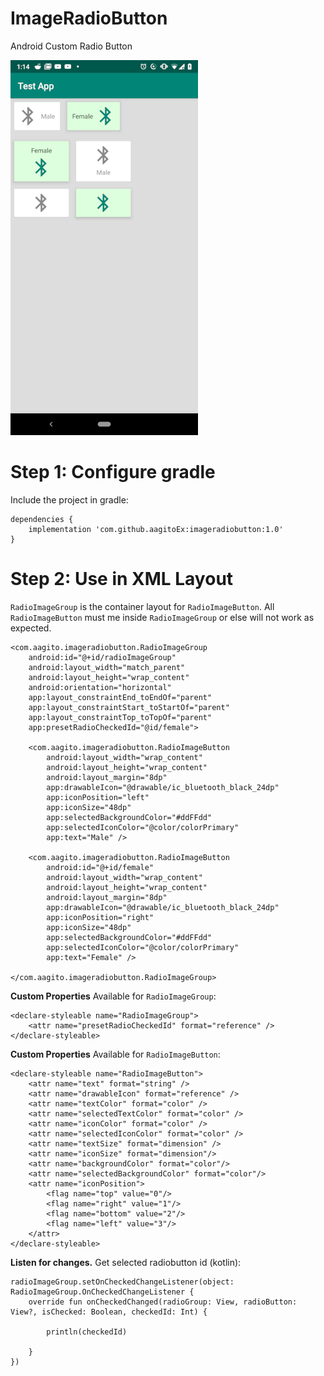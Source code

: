 # ImageRadioButton
Android Custom Radio Button

![screenshot](device-2018-10-28-131450.png)

# Step 1: Configure gradle
Include the project in gradle:
```
dependencies {
    implementation 'com.github.aagitoEx:imageradiobutton:1.0'
}
```

# Step 2: Use in XML Layout
`RadioImageGroup` is the container layout for `RadioImageButton`. All `RadioImageButton` must me inside `RadioImageGroup` or else will not work as expected.
```
<com.aagito.imageradiobutton.RadioImageGroup
    android:id="@+id/radioImageGroup"
    android:layout_width="match_parent"
    android:layout_height="wrap_content"
    android:orientation="horizontal"
    app:layout_constraintEnd_toEndOf="parent"
    app:layout_constraintStart_toStartOf="parent"
    app:layout_constraintTop_toTopOf="parent"
    app:presetRadioCheckedId="@id/female">

    <com.aagito.imageradiobutton.RadioImageButton
        android:layout_width="wrap_content"
        android:layout_height="wrap_content"
        android:layout_margin="8dp"
        app:drawableIcon="@drawable/ic_bluetooth_black_24dp"
        app:iconPosition="left"
        app:iconSize="48dp"
        app:selectedBackgroundColor="#ddFFdd"
        app:selectedIconColor="@color/colorPrimary"
        app:text="Male" />

    <com.aagito.imageradiobutton.RadioImageButton
        android:id="@+id/female"
        android:layout_width="wrap_content"
        android:layout_height="wrap_content"
        android:layout_margin="8dp"
        app:drawableIcon="@drawable/ic_bluetooth_black_24dp"
        app:iconPosition="right"
        app:iconSize="48dp"
        app:selectedBackgroundColor="#ddFFdd"
        app:selectedIconColor="@color/colorPrimary"
        app:text="Female" />

</com.aagito.imageradiobutton.RadioImageGroup>
```
**Custom Properties** Available for `RadioImageGroup`:
```
<declare-styleable name="RadioImageGroup">
    <attr name="presetRadioCheckedId" format="reference" />
</declare-styleable>
```

**Custom Properties** Available for `RadioImageButton`:
```
<declare-styleable name="RadioImageButton">
    <attr name="text" format="string" />
    <attr name="drawableIcon" format="reference" />
    <attr name="textColor" format="color" />
    <attr name="selectedTextColor" format="color" />
    <attr name="iconColor" format="color" />
    <attr name="selectedIconColor" format="color" />
    <attr name="textSize" format="dimension" />
    <attr name="iconSize" format="dimension"/>
    <attr name="backgroundColor" format="color"/>
    <attr name="selectedBackgroundColor" format="color"/>
    <attr name="iconPosition">
        <flag name="top" value="0"/>
        <flag name="right" value="1"/>
        <flag name="bottom" value="2"/>
        <flag name="left" value="3"/>
    </attr>
</declare-styleable>
```

**Listen for changes.** Get selected radiobutton id (kotlin):
```
radioImageGroup.setOnCheckedChangeListener(object: RadioImageGroup.OnCheckedChangeListener {
    override fun onCheckedChanged(radioGroup: View, radioButton: View?, isChecked: Boolean, checkedId: Int) {

        println(checkedId)

    }
})
```